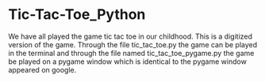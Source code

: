 # Tic-Tac-Toe_Python

We have all played the game tic tac toe in our childhood. This is a digitized version of the game. Through the file tic_tac_toe.py the game can be played in the terminal and through the file named tic_tac_toe_pygame.py the game be played on a pygame window which is identical to the pygame window appeared on google.
